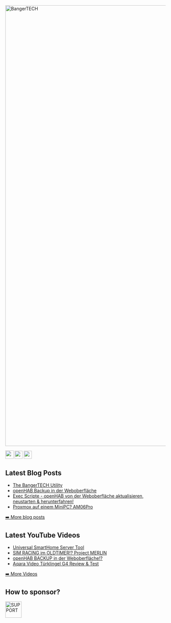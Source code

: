 <img width="1381" alt="BangerTECH" src="https://github.com/BangerTech/BangerTECH/assets/73241309/4796f90a-7c4a-4fbf-9bad-c91dd87b5e49">

<p> <a href="https://www.youtube.com/@BangerTECH" target="_blank"><img src="https://img.shields.io/badge/youtube-%2312100E.svg?&style=for-the-badge&logo=youtube&logoColor=white&labelColor=crimson&color=crimson" height=25.5 ></a> <a href="https://www.twitter.com/bangertech"><img src="https://img.shields.io/badge/twitter-%231DA1F2.svg?&style=for-the-badge&logo=twitter&logoColor=white" height=25></a> <a href="https://www.instagram.com/banger.tech"><img src="https://img.shields.io/badge/instagram-%23E4405F.svg?&style=for-the-badge&logo=instagram&logoColor=white&labelColor=purple&color=purple" height=25 ></a> </p>
<h2>Latest Blog Posts</h2>
  <ul>
    <li><a href=https://bangertech.de/the-bangertech-utility-smarthome-server-schnell-einfach-installiert/ target="_blank">The BangerTECH Utility</a></li><li><a href=https://bangertech.de/openhab-backup-in-der-webui-erstellen-herunterladen/>openHAB Backup in der Weboberfläche</a></li><li><a href=https://bangertech.de/exec-scripte-openhab-von-der-webui-aktualisieren-neustarten-herunterfahren/>Exec Scripte - openHAB von der Weboberfläche aktualisieren, neustarten & herunterfahren!</a></li><li><a href=https://bangertech.de/proxmox-auf-einem-mini-pc-nipogi-am06-pro-test/>Proxmox auf einem MiniPC? AM06Pro</a></li>
  </ul>
<p><a href="https://bangertech.de/">➡️ More blog posts</a></p>
<h2>Latest YouTube Videos</h2>
  <ul>
<li><a href=https://www.youtube.com/watch?v=BCKE2-z4v0g>Universal SmartHome Server Tool</a></li><li><a href=https://www.youtube.com/watch?v=-YE534KTDR0&t=1s>SIM RACING im OLDTIMER!? Project MERLIN</a></li><li><a href=https://www.youtube.com/watch?v=LgFpWV2kAtk&t=149s>openHAB BACKUP in der Weboberfläche!?</a></li><li><a href=https://www.youtube.com/watch?v=_yW4vmXIAio>Aqara Video Türklingel G4 Review & Test</a></li>
  </ul>
<p><a href="https://www.youtube.com/@bangertech">➡️ More Videos</a></p>
<h2>How to sponsor?</h2>
<a href="https://www.paypal.com/cgi-bin/webscr?cmd=_s-xclick&hosted_button_id=FD26FHKRWS3US" target="_blank"><img src="https://pics.paypal.com/00/s/N2EwMzk4NzUtOTQ4Yy00Yjc4LWIwYmUtMTA3MWExNWIzYzMz/file.PNG" alt="SUPPORT" height="51"></a>
<!--
**BangerTech/BangerTECH** is a ✨ _special_ ✨ repository because its `README.md` (this file) appears on your GitHub profile.

